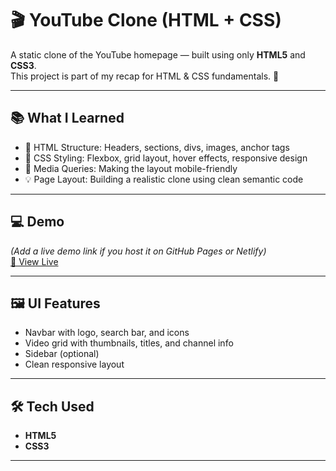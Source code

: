 # 🎬 YouTube Clone (HTML + CSS)

A static clone of the YouTube homepage — built using only **HTML5** and **CSS3**.  
This project is part of my recap for HTML & CSS fundamentals. 🚀

---

## 📚 What I Learned

- 🧱 HTML Structure: Headers, sections, divs, images, anchor tags
- 🎨 CSS Styling: Flexbox, grid layout, hover effects, responsive design
- 📱 Media Queries: Making the layout mobile-friendly
- 💡 Page Layout: Building a realistic clone using clean semantic code

---

## 💻 Demo

*(Add a live demo link if you host it on GitHub Pages or Netlify)*  
[🔗 View Live](https://your-username.github.io/youtube-clone)

---

## 🖼️ UI Features

- Navbar with logo, search bar, and icons
- Video grid with thumbnails, titles, and channel info
- Sidebar (optional)
- Clean responsive layout

---

## 🛠️ Tech Used

- **HTML5**
- **CSS3**
---



